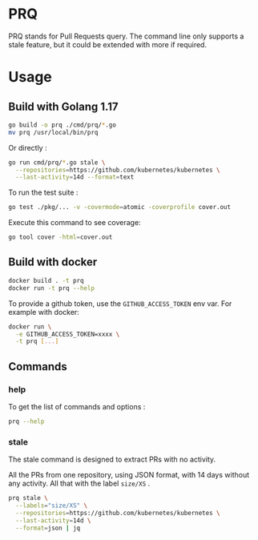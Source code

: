 # PRQ

PRQ stands for Pull Requests query. The command line only supports a stale feature, but it could be extended with more
if required.

# Usage

## Build with Golang 1.17

```bash
go build -o prq ./cmd/prq/*.go
mv prq /usr/local/bin/prq
```

Or directly :

```bash
go run cmd/prq/*.go stale \
  --repositories=https://github.com/kubernetes/kubernetes \
  --last-activity=14d --format=text
```

To run the test suite :

```bash
go test ./pkg/... -v -covermode=atomic -coverprofile cover.out
```

Execute this command to see coverage:

```bash
go tool cover -html=cover.out
```

## Build with docker

```bash
docker build . -t prq
docker run -t prq --help
```

To provide a github token, use the `GITHUB_ACCESS_TOKEN` env var.
For example with docker:

```bash
docker run \
  -e GITHUB_ACCESS_TOKEN=xxxx \
  -t prq [...]
```

## Commands

### help

To get the list of commands and options :

```bash
prq --help
```

### stale

The stale command is designed to extract PRs with no activity.

All the PRs from one repository, using JSON format, with 14 days without any activity. All that with the label `size/XS`
.

```bash
prq stale \
  --labels="size/XS" \
  --repositories=https://github.com/kubernetes/kubernetes \
  --last-activity=14d \
  --format=json | jq 
```
